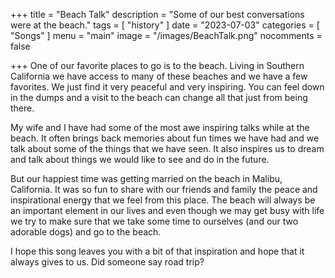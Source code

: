 +++
title = "Beach Talk"
description = "Some of our best conversations were at the beach."
tags =  [
    "history"
]
date = "2023-07-03"
categories = [
    "Songs"
]
menu = "main"
image = "/images/BeachTalk.png"
nocomments = false

+++
One of our favorite places to go is to the beach.  Living in Southern California we have access to many of these beaches and we have a few favorites.  We just find it very peaceful and very inspiring.  You can feel down in the dumps and a visit to the beach can change all that just from being there.

My wife and I have had some of the most awe inspiring talks while at the beach.  It often brings back memories about fun times we have had and we talk about some of the things that we have seen.  It also inspires us to dream and talk about things we would like to see and do in the future.

But our happiest time was getting married on the beach in Malibu, California.  It was so fun to share with our friends and family the peace and inspirational energy that we feel from this place.  The beach will always be an important element in our lives and even though we may get busy with life we try to make sure that we take some time to ourselves (and our two adorable dogs) and go to the beach.

I hope this song leaves you with a bit of that inspiration and hope that it always gives to us.  Did someone say road trip?